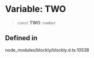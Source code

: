 # Variable: TWO

> `const` **TWO**: `number`

## Defined in

node_modules/blockly/blockly.d.ts:10538
